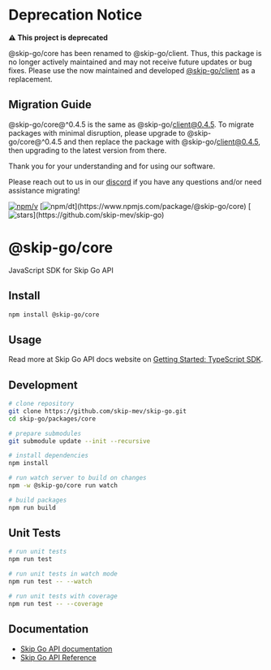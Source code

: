 # Deprecation Notice

**⚠️ This project is deprecated**

@skip-go/core has been renamed to @skip-go/client. Thus, this package is no longer actively maintained and may not receive future updates or bug fixes. Please use the now maintained and developed [@skip-go/client](https://www.npmjs.com/package/@skip-go/client) as a replacement.

## Migration Guide

@skip-go/core@^0.4.5 is the same as @skip-go/client@0.4.5. To migrate packages with minimal disruption, please upgrade to @skip-go/core@^0.4.5 and then replace the package with @skip-go/client@0.4.5, then upgrading to the latest version from there.

Thank you for your understanding and for using our software.

Please reach out to us in our [discord](https://skip.build/discord) if you have any questions and/or need assistance migrating!

[![npm/v](https://badgen.net/npm/v/@skip-go/core)](https://www.npmjs.com/package/@skip-go/core)
[![npm/dt](https://badgen.net/npm/dt/@skip-go/core?)](https://www.npmjs.com/package/@skip-go/core)
[![stars](https://badgen.net/github/stars/skip-mev/skip-go?)](https://github.com/skip-mev/skip-go)

# @skip-go/core

JavaScript SDK for Skip Go API

## Install

```bash
npm install @skip-go/core
```

## Usage

Read more at Skip Go API docs website on [Getting Started: TypeScript SDK](https://docs.skip.build/go/general/getting-started).

## Development

```bash
# clone repository
git clone https://github.com/skip-mev/skip-go.git
cd skip-go/packages/core

# prepare submodules
git submodule update --init --recursive

# install dependencies
npm install

# run watch server to build on changes
npm -w @skip-go/core run watch

# build packages
npm run build
```

## Unit Tests

```bash
# run unit tests
npm run test

# run unit tests in watch mode
npm run test -- --watch

# run unit tests with coverage
npm run test -- --coverage
```

## Documentation

- [Skip Go API documentation](https://docs.skip.build/go)
- [Skip Go API Reference](https://docs.skip.build/go/api-reference/prod/info/get-v2infochains)
